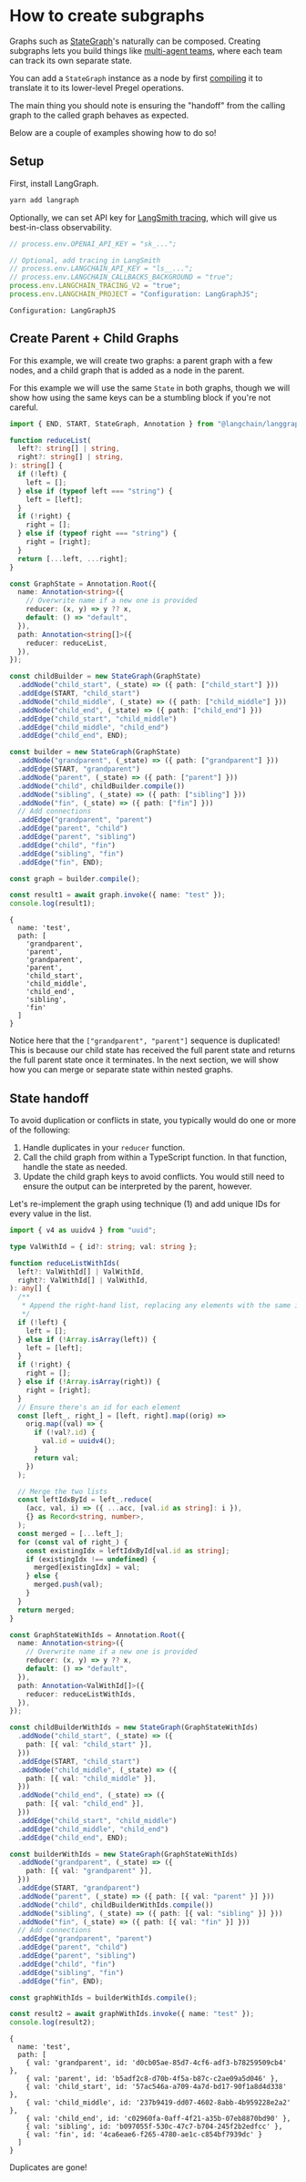 # How to create subgraphs

Graphs such as
[StateGraph](/langgraphjs/reference/classes/langgraph.StateGraph.html)'s
naturally can be composed. Creating subgraphs lets you build things like
[multi-agent teams](./multi_agent/hierarchical_agent_teams.ipynb), where each
team can track its own separate state.

You can add a `StateGraph` instance as a node by first
[compiling](/langgraphjs/reference/classes/langgraph.StateGraph.html#compile)
it to translate it to its lower-level Pregel operations.

The main thing you should note is ensuring the "handoff" from the calling graph
to the called graph behaves as expected.

Below are a couple of examples showing how to do so!

## Setup

First, install LangGraph.

```bash
yarn add langraph
```

Optionally, we can set API key for
[LangSmith tracing](https://smith.langchain.com/), which will give us
best-in-class observability.


```typescript
// process.env.OPENAI_API_KEY = "sk_...";

// Optional, add tracing in LangSmith
// process.env.LANGCHAIN_API_KEY = "ls__...";
// process.env.LANGCHAIN_CALLBACKS_BACKGROUND = "true";
process.env.LANGCHAIN_TRACING_V2 = "true";
process.env.LANGCHAIN_PROJECT = "Configuration: LangGraphJS";
```

    Configuration: LangGraphJS


## Create Parent + Child Graphs

For this example, we will create two graphs: a parent graph with a few nodes,
and a child graph that is added as a node in the parent.

For this example we will use the same `State` in both graphs, though we will
show how using the same keys can be a stumbling block if you're not careful.


```typescript
import { END, START, StateGraph, Annotation } from "@langchain/langgraph";

function reduceList(
  left?: string[] | string,
  right?: string[] | string,
): string[] {
  if (!left) {
    left = [];
  } else if (typeof left === "string") {
    left = [left];
  }
  if (!right) {
    right = [];
  } else if (typeof right === "string") {
    right = [right];
  }
  return [...left, ...right];
}

const GraphState = Annotation.Root({
  name: Annotation<string>({
    // Overwrite name if a new one is provided
    reducer: (x, y) => y ?? x,
    default: () => "default",
  }),
  path: Annotation<string[]>({
    reducer: reduceList,
  }),
});

const childBuilder = new StateGraph(GraphState)
  .addNode("child_start", (_state) => ({ path: ["child_start"] }))
  .addEdge(START, "child_start")
  .addNode("child_middle", (_state) => ({ path: ["child_middle"] }))
  .addNode("child_end", (_state) => ({ path: ["child_end"] }))
  .addEdge("child_start", "child_middle")
  .addEdge("child_middle", "child_end")
  .addEdge("child_end", END);

const builder = new StateGraph(GraphState)
  .addNode("grandparent", (_state) => ({ path: ["grandparent"] }))
  .addEdge(START, "grandparent")
  .addNode("parent", (_state) => ({ path: ["parent"] }))
  .addNode("child", childBuilder.compile())
  .addNode("sibling", (_state) => ({ path: ["sibling"] }))
  .addNode("fin", (_state) => ({ path: ["fin"] }))
  // Add connections
  .addEdge("grandparent", "parent")
  .addEdge("parent", "child")
  .addEdge("parent", "sibling")
  .addEdge("child", "fin")
  .addEdge("sibling", "fin")
  .addEdge("fin", END);

const graph = builder.compile();

const result1 = await graph.invoke({ name: "test" });
console.log(result1);
```

    {
      name: 'test',
      path: [
        'grandparent',
        'parent',
        'grandparent',
        'parent',
        'child_start',
        'child_middle',
        'child_end',
        'sibling',
        'fin'
      ]
    }


Notice here that the `["grandparent", "parent"]` sequence is duplicated! This is
because our child state has received the full parent state and returns the full
parent state once it terminates. In the next section, we will show how you can
merge or separate state within nested graphs.

## State handoff

To avoid duplication or conflicts in state, you typically would do one or more
of the following:

1. Handle duplicates in your `reducer` function.
2. Call the child graph from within a TypeScript function. In that function,
   handle the state as needed.
3. Update the child graph keys to avoid conflicts. You would still need to
   ensure the output can be interpreted by the parent, however.

Let's re-implement the graph using technique (1) and add unique IDs for every
value in the list.


```typescript
import { v4 as uuidv4 } from "uuid";

type ValWithId = { id?: string; val: string };

function reduceListWithIds(
  left?: ValWithId[] | ValWithId,
  right?: ValWithId[] | ValWithId,
): any[] {
  /**
   * Append the right-hand list, replacing any elements with the same id in the left-hand list.
   */
  if (!left) {
    left = [];
  } else if (!Array.isArray(left)) {
    left = [left];
  }
  if (!right) {
    right = [];
  } else if (!Array.isArray(right)) {
    right = [right];
  }
  // Ensure there's an id for each element
  const [left_, right_] = [left, right].map((orig) =>
    orig.map((val) => {
      if (!val?.id) {
        val.id = uuidv4();
      }
      return val;
    })
  );

  // Merge the two lists
  const leftIdxById = left_.reduce(
    (acc, val, i) => ({ ...acc, [val.id as string]: i }),
    {} as Record<string, number>,
  );
  const merged = [...left_];
  for (const val of right_) {
    const existingIdx = leftIdxById[val.id as string];
    if (existingIdx !== undefined) {
      merged[existingIdx] = val;
    } else {
      merged.push(val);
    }
  }
  return merged;
}

const GraphStateWithIds = Annotation.Root({
  name: Annotation<string>({
    // Overwrite name if a new one is provided
    reducer: (x, y) => y ?? x,
    default: () => "default",
  }),
  path: Annotation<ValWithId[]>({
    reducer: reduceListWithIds,
  }),
});

const childBuilderWithIds = new StateGraph(GraphStateWithIds)
  .addNode("child_start", (_state) => ({
    path: [{ val: "child_start" }],
  }))
  .addEdge(START, "child_start")
  .addNode("child_middle", (_state) => ({
    path: [{ val: "child_middle" }],
  }))
  .addNode("child_end", (_state) => ({
    path: [{ val: "child_end" }],
  }))
  .addEdge("child_start", "child_middle")
  .addEdge("child_middle", "child_end")
  .addEdge("child_end", END);

const builderWithIds = new StateGraph(GraphStateWithIds)
  .addNode("grandparent", (_state) => ({
    path: [{ val: "grandparent" }],
  }))
  .addEdge(START, "grandparent")
  .addNode("parent", (_state) => ({ path: [{ val: "parent" }] }))
  .addNode("child", childBuilderWithIds.compile())
  .addNode("sibling", (_state) => ({ path: [{ val: "sibling" }] }))
  .addNode("fin", (_state) => ({ path: [{ val: "fin" }] }))
  // Add connections
  .addEdge("grandparent", "parent")
  .addEdge("parent", "child")
  .addEdge("parent", "sibling")
  .addEdge("child", "fin")
  .addEdge("sibling", "fin")
  .addEdge("fin", END);

const graphWithIds = builderWithIds.compile();

const result2 = await graphWithIds.invoke({ name: "test" });
console.log(result2);
```

    {
      name: 'test',
      path: [
        { val: 'grandparent', id: 'd0cb05ae-85d7-4cf6-adf3-b78259509cb4' },
        { val: 'parent', id: 'b5adf2c8-d70b-4f5a-b87c-c2ae09a5d046' },
        { val: 'child_start', id: '57ac546a-a709-4a7d-bd17-90f1a8d4d338' },
        { val: 'child_middle', id: '237b9419-dd07-4602-8abb-4b959228e2a2' },
        { val: 'child_end', id: 'c02960fa-0aff-4f21-a35b-07eb8870bd90' },
        { val: 'sibling', id: 'b097055f-530c-47c7-b704-245f2b2edfcc' },
        { val: 'fin', id: '4ca6eae6-f265-4780-ae1c-c854bf7939dc' }
      ]
    }


Duplicates are gone!

```
```
